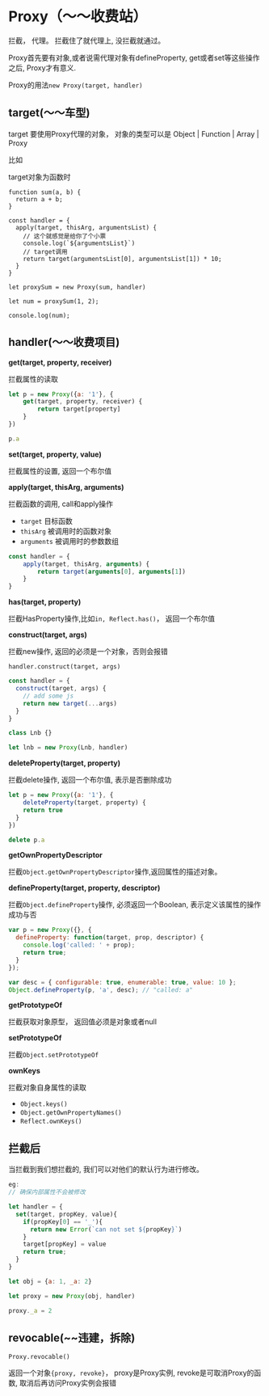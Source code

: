 # Proxy（～～收费站）

拦截， 代理。 拦截住了就代理上, 没拦截就通过。

Proxy首先要有对象,或者说需代理对象有defineProperty, get或者set等这些操作之后, Proxy才有意义.

Proxy的用法`new Proxy(target, handler)`

## target(～～车型)

target 要使用Proxy代理的对象， 对象的类型可以是 Object | Function | Array | Proxy

比如

target对象为函数时
```
function sum(a, b) {
  return a + b;
}

const handler = {
  apply(target, thisArg, argumentsList) {
    // 这个就感觉是给你了个小票
    console.log(`${argumentsList}`)
    // target调用
    return target(argumentsList[0], argumentsList[1]) * 10;
  }
}

let proxySum = new Proxy(sum, handler)

let num = proxySum(1, 2);

console.log(num);
```

## handler(～～收费项目)

**get(target, property, receiver)** 

拦截属性的读取

```javascript
let p = new Proxy({a: '1'}, {
	get(target, property, receiver) {
		return target[property]
	}
})

p.a
```



**set(target, property, value)** 

拦截属性的设置, 返回一个布尔值

**apply(target, thisArg, arguments)** 

拦截函数的调用, call和apply操作 

+ `target`  目标函数
+ `thisArg`  被调用时的函数对象
+  `arguments` 被调用时的参数数组

```javascript
const handler = {
	apply(target, thisArg, arguments) {
		return target(arguments[0], arguments[1])
	}
}
```

**has(target, property)** 

拦截HasProperty操作,比如`in, Reflect.has()`， 返回一个布尔值

**construct(target, args)** 

拦截new操作, 返回的必须是一个对象，否则会报错 

`handler.construct(target, args)`

```javascript
const handler = {
  construct(target, args) {
    // add some js
    return new target(...args)
  }
}

class Lnb {}

let lnb = new Proxy(Lnb, handler)
```



**deleteProperty(target, property)** 

拦截delete操作, 返回一个布尔值, 表示是否删除成功

```javascript
let p = new Proxy({a: '1'}, {
	deleteProperty(target, property) {
    return true
  }
})

delete p.a
```



**getOwnPropertyDescriptor**

拦截`Object.getOwnPropertyDescriptor`操作,返回属性的描述对象。 

**defineProperty(target, property, descriptor)** 

拦截`Object.defineProperty`操作, 必须返回一个Boolean, 表示定义该属性的操作成功与否

```javascript
var p = new Proxy({}, {
  defineProperty: function(target, prop, descriptor) {
    console.log('called: ' + prop);
    return true;
  }
});

var desc = { configurable: true, enumerable: true, value: 10 };
Object.defineProperty(p, 'a', desc); // "called: a"
```

**getPrototypeOf** 

拦截获取对象原型， 返回值必须是对象或者null

**setPrototypeOf** 

拦截`Object.setPrototypeOf`

**ownKeys** 

拦截对象自身属性的读取

+ `Object.keys()`
+  `Object.getOwnPropertyNames()`
+  `Reflect.ownKeys()`


## 拦截后

当拦截到我们想拦截的, 我们可以对他们的默认行为进行修改。

```javascript
eg:
// 确保内部属性不会被修改

let handler = {
  set(target, propKey, value){
    if(propKey[0] == '_'){
      return new Error(`can not set ${propKey}`)
    }
    target[propKey] = value
    return true;
  }
}

let obj = {a: 1, _a: 2}

let proxy = new Proxy(obj, handler)

proxy._a = 2
```

## revocable(~~违建，拆除)

`Proxy.revocable()`

返回一个对象`{proxy, revoke}`， proxy是Proxy实例, revoke是可取消Proxy的函数, 取消后再访问Proxy实例会报错
